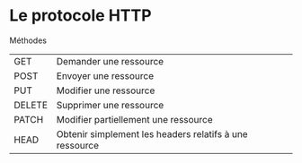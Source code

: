 # Le protocole HTTP
Méthodes

|||
|-|-|
|GET|Demander une ressource|
|POST|Envoyer une ressource|
|PUT|Modifier une ressource|
|DELETE|Supprimer une ressource|
|PATCH|Modifier partiellement une ressource|
|HEAD|Obtenir simplement les headers relatifs à une ressource|